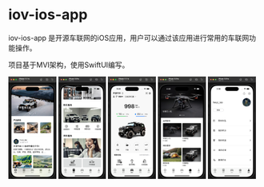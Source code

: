 # iov-ios-app

iov-ios-app 是开源车联网的iOS应用，用户可以通过该应用进行常用的车联网功能操作。

项目基于MVI架构，使用SwiftUI编写。

<p float="left">
    <img src="public/images/Screen01.png" width="19%" title="iOS应用截图1" />
    <img src="public/images/Screen02.png" width="19%" title="iOS应用截图2" />
    <img src="public/images/Screen03.png" width="19%" title="iOS应用截图3" />
    <img src="public/images/Screen04.png" width="19%" title="iOS应用截图4" />
    <img src="public/images/Screen05.png" width="19%" title="iOS应用截图5" />
</p>